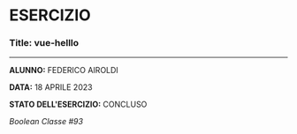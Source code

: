 # ESERCIZIO

### Title: vue-helllo
---
**ALUNNO:** FEDERICO AIROLDI

**DATA:** 18 APRILE 2023

**STATO DELL'ESERCIZIO:** CONCLUSO

_Boolean Classe #93_